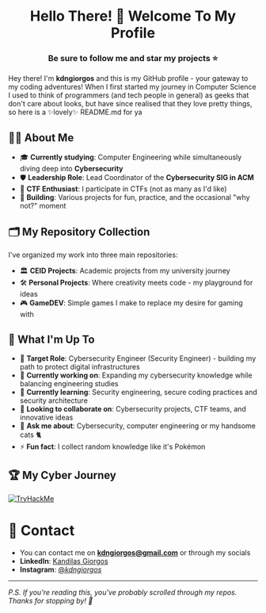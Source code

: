 <h1 align="center">Hello There! 👋 Welcome To My Profile</h1>
<h3 align="center">Be sure to follow me and star my projects ⭐</h3>

Hey there! I'm **kdngiorgos** and this is my GitHub profile - your gateway to my coding adventures! When I first started my journey in Computer Science I used to think of programmers (and tech people in general) as geeks that don't care about looks, but have since realised that they love pretty things, so here is a ✨lovely✨ README.md for ya 

## 🧑‍💻 About Me

- 🎓 **Currently studying**: Computer Engineering while simultaneously diving deep into **Cybersecurity**
- 🛡️ **Leadership Role**: Lead Coordinator of the **Cybersecurity SIG in ACM** 
- 🚩 **CTF Enthusiast**: I participate in CTFs (not as many as I'd like)
- 🔨 **Building**: Various projects for fun, practice, and the occasional "why not?" moment

## 🗂️ My Repository Collection

I've organized my work into three main repositories:

- 🏛️ **CEID Projects**: Academic projects from my university journey
- 🛠️ **Personal Projects**: Where creativity meets code - my playground for ideas
- 🎮 **GameDEV**: Simple games I make to replace my desire for gaming with

## 🌱 What I'm Up To

- 🎯 **Target Role**: Cybersecurity Engineer (Security Engineer) - building my path to protect digital infrastructures
- 🔭 **Currently working on**: Expanding my cybersecurity knowledge while balancing engineering studies
- 🌱 **Currently learning**: Security engineering, secure coding practices and security architecture
- 👯 **Looking to collaborate on**: Cybersecurity projects, CTF teams, and innovative ideas
- 💬 **Ask me about**: Cybersecurity, computer engineering or my handsome cats 🐈
- ⚡ **Fun fact**: I collect random knowledge like it's Pokémon

## 🏆 My Cyber Journey

[![TryHackMe](https://tryhackme-badges.s3.amazonaws.com/kdngiorgos.png)](https://tryhackme.com/p/kdngiorgos)

# 💬 Contact

- You can contact me on **kdngiorgos@gmail.com** or through my socials
- **LinkedIn**: [Kandilas Giorgos](https://www.linkedin.com/in/kdngiorgos/)
- **Instagram**: [@_kdngiorgos_](https://www.instagram.com/_kdngiorgos_/)
---

*P.S. If you're reading this, you've probably scrolled through my repos. Thanks for stopping by! 🙏*